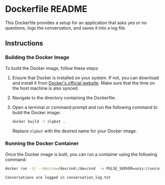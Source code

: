 # Dockerfile README

This Dockerfile provides a setup for an application that asks yes or no questions, logs the conversation, and saves it into a log file.

## Instructions

### Building the Docker Image

To build the Docker image, follow these steps:

1. Ensure that Docker is installed on your system. If not, you can download and install it from [Docker's official website](https://docs.docker.com/get-docker/). Make sure that the time on the host machine is also synced.


2. Navigate to the directory containing the Dockerfile.

3. Open a terminal or command prompt and run the following command to build the Docker image:

    ```bash
    docker build -t nlpbot .
    ```

    Replace `nlpbot` with the desired name for your Docker image.

### Running the Docker Container

Once the Docker image is built, you can run a container using the following command:

```bash
docker run -it --device=/dev/snd:/dev/snd  -e PULSE_SERVER=unix:/run/user/1000/pulse/native  < image name > python speech.py

Concersations are logged in conversation_log.txt

